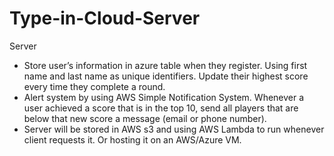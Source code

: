 # Type-in-Cloud-Server

Server
-	Store user’s information in azure table when they register. Using first name and last name as unique identifiers. Update their highest score every time they complete a round. 
-	Alert system by using AWS Simple Notification System. Whenever a user achieved a score that is in the top 10, send all players that are below that new score a message (email or phone number). 
-	Server will be stored in AWS s3 and using AWS Lambda to run whenever client requests it. Or hosting it on an AWS/Azure VM. 
